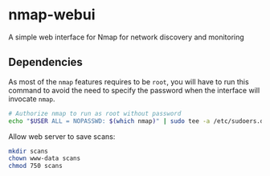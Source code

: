 # nmap-webui
A simple web interface for Nmap for network discovery and monitoring

## Dependencies

As most of the `nmap` features requires to be `root`, you will have to run this command to avoid the need to specify the password when the interface will invocate `nmap`.

```bash
# Authorize nmap to run as root without password
echo "$USER ALL = NOPASSWD: $(which nmap)" | sudo tee -a /etc/sudoers.d/nmap
```

Allow web server to save scans:

```bash
mkdir scans
chown www-data scans
chmod 750 scans
```
